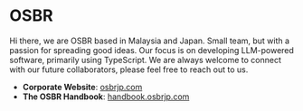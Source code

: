 # OSBR

Hi there, we are OSBR based in Malaysia and Japan. Small team, but with a passion for spreading good ideas. Our focus is on developing LLM-powered software, primarily using TypeScript. We are always welcome to connect with our future collaborators, please feel free to reach out to us.

* **Corporate Website**: [osbrjp.com](https://www.osbrjp.com)
* **The OSBR Handbook**: [handbook.osbrjp.com](https://osbr-jp.github.io/handbook/)
